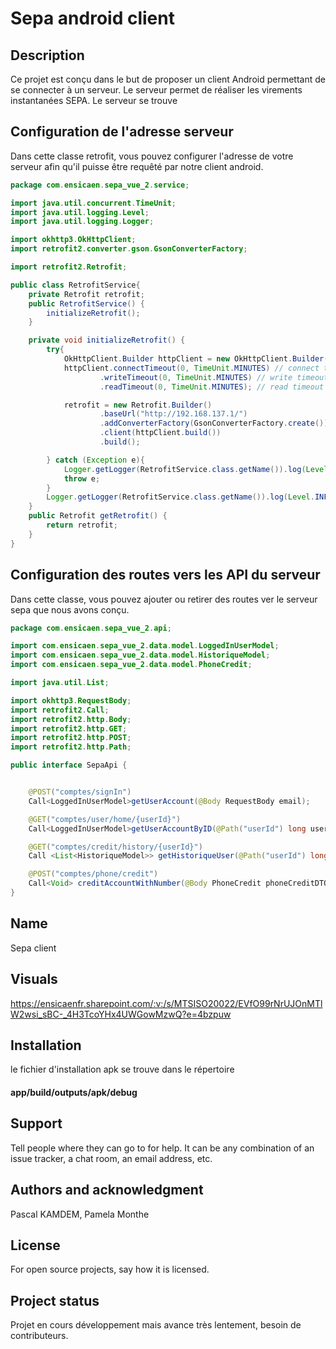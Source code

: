 # Sepa android client


## Description

Ce projet est conçu dans le but de proposer un client Android permettant de se connecter à un serveur. Le serveur permet de réaliser les virements instantanées SEPA.
Le serveur se trouve

## Configuration de l'adresse serveur

Dans cette classe retrofit, vous pouvez configurer l'adresse de votre serveur afin qu'il puisse être requêté par notre client android.

```java
package com.ensicaen.sepa_vue_2.service;

import java.util.concurrent.TimeUnit;
import java.util.logging.Level;
import java.util.logging.Logger;

import okhttp3.OkHttpClient;
import retrofit2.converter.gson.GsonConverterFactory;

import retrofit2.Retrofit;

public class RetrofitService{
    private Retrofit retrofit;
    public RetrofitService() {
        initializeRetrofit();
    }

    private void initializeRetrofit() {
        try{
            OkHttpClient.Builder httpClient = new OkHttpClient.Builder();
            httpClient.connectTimeout(0, TimeUnit.MINUTES) // connect timeout
                    .writeTimeout(0, TimeUnit.MINUTES) // write timeout
                    .readTimeout(0, TimeUnit.MINUTES); // read timeout

            retrofit = new Retrofit.Builder()
                    .baseUrl("http://192.168.137.1/")
                    .addConverterFactory(GsonConverterFactory.create())
                    .client(httpClient.build())
                    .build();

        } catch (Exception e){
            Logger.getLogger(RetrofitService.class.getName()).log(Level.INFO,retrofit + e.toString());
            throw e;
        }
        Logger.getLogger(RetrofitService.class.getName()).log(Level.INFO,"Fin de construction du base URl retrofit");
    }
    public Retrofit getRetrofit() {
        return retrofit;
    }
}

```

## Configuration des routes vers les API du serveur

Dans cette classe, vous pouvez ajouter ou retirer des routes ver le serveur sepa que nous avons conçu.
```java
package com.ensicaen.sepa_vue_2.api;

import com.ensicaen.sepa_vue_2.data.model.LoggedInUserModel;
import com.ensicaen.sepa_vue_2.data.model.HistoriqueModel;
import com.ensicaen.sepa_vue_2.data.model.PhoneCredit;

import java.util.List;

import okhttp3.RequestBody;
import retrofit2.Call;
import retrofit2.http.Body;
import retrofit2.http.GET;
import retrofit2.http.POST;
import retrofit2.http.Path;

public interface SepaApi {


    @POST("comptes/signIn")
    Call<LoggedInUserModel>getUserAccount(@Body RequestBody email);

    @GET("comptes/user/home/{userId}")
    Call<LoggedInUserModel>getUserAccountByID(@Path("userId") long userId);

    @GET("comptes/credit/history/{userId}")
    Call <List<HistoriqueModel>> getHistoriqueUser(@Path("userId") long userId);

    @POST("comptes/phone/credit")
    Call<Void> creditAccountWithNumber(@Body PhoneCredit phoneCreditDTO);
}


```
## Name
Sepa client


## Visuals

https://ensicaenfr.sharepoint.com/:v:/s/MTSISO20022/EVfO99rNrUJOnMTlW2wsi_sBC-_4H3TcoYHx4UWGowMzwQ?e=4bzpuw

## Installation
le fichier d'installation apk se trouve dans le répertoire
#### app/build/outputs/apk/debug ####


## Support
Tell people where they can go to for help. It can be any combination of an issue tracker, a chat room, an email address, etc.

## Authors and acknowledgment
Pascal KAMDEM, Pamela Monthe

## License
For open source projects, say how it is licensed.

## Project status
Projet en cours développement mais avance très lentement, besoin de contributeurs.
